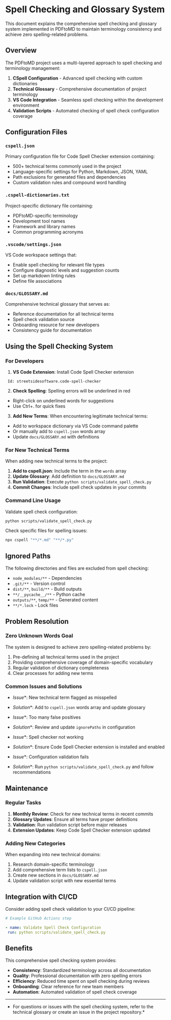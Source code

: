 # Spell Checking and Glossary System

This document explains the comprehensive spell checking and glossary system implemented in PDFtoMD to maintain terminology consistency and achieve zero spelling-related problems.

## Overview

The PDFtoMD project uses a multi-layered approach to spell checking and terminology management:

1. **CSpell Configuration** - Advanced spell checking with custom dictionaries
2. **Technical Glossary** - Comprehensive documentation of project terminology
3. **VS Code Integration** - Seamless spell checking within the development environment
4. **Validation Scripts** - Automated checking of spell check configuration coverage

## Configuration Files

### `cspell.json`

Primary configuration file for Code Spell Checker extension containing:
- 500+ technical terms commonly used in the project
- Language-specific settings for Python, Markdown, JSON, YAML
- Path exclusions for generated files and dependencies
- Custom validation rules and compound word handling

### `.cspell-dictionaries.txt`

Project-specific dictionary file containing:
- PDFtoMD-specific terminology
- Development tool names
- Framework and library names
- Common programming acronyms

### `.vscode/settings.json`

VS Code workspace settings that:
- Enable spell checking for relevant file types
- Configure diagnostic levels and suggestion counts
- Set up markdown linting rules
- Define file associations

### `docs/GLOSSARY.md`

Comprehensive technical glossary that serves as:
- Reference documentation for all technical terms
- Spell check validation source
- Onboarding resource for new developers
- Consistency guide for documentation

## Using the Spell Checking System

### For Developers

1. **VS Code Extension**: Install Code Spell Checker extension
```
 Id: streetsidesoftware.code-spell-checker
```
2. **Check Spelling**: Spelling errors will be underlined in red
 - Right-click on underlined words for suggestions
 - Use Ctrl+. for quick fixes

3. **Add New Terms**: When encountering legitimate technical terms:
 - Add to workspace dictionary via VS Code command palette
 - Or manually add to `cspell.json` words array
 - Update `docs/GLOSSARY.md` with definitions

### For New Technical Terms

When adding new technical terms to the project:

1. **Add to cspell.json**: Include the term in the `words` array
2. **Update Glossary**: Add definition to `docs/GLOSSARY.md`
3. **Run Validation**: Execute `python scripts/validate_spell_check.py`
4. **Commit Changes**: Include spell check updates in your commits

### Command Line Usage

Validate spell check configuration:
```bash
python scripts/validate_spell_check.py
```
Check specific files for spelling issues:
```bash
npx cspell "**/*.md" "**/*.py"
```
## Ignored Paths

The following directories and files are excluded from spell checking:
- `node_modules/**` - Dependencies
- `.git/**` - Version control
- `dist/**`, `build/**` - Build outputs
- `**/__pycache__/**` - Python cache
- `outputs/**`, `temp/**` - Generated content
- `**/*.lock` - Lock files

## Problem Resolution

### Zero Unknown Words Goal

The system is designed to achieve zero spelling-related problems by:
1. Pre-defining all technical terms used in the project
2. Providing comprehensive coverage of domain-specific vocabulary
3. Regular validation of dictionary completeness
4. Clear processes for adding new terms

### Common Issues and Solutions

- *Issue**: New technical term flagged as misspelled
- *Solution**: Add to `cspell.json` words array and update glossary

- *Issue**: Too many false positives
- *Solution**: Review and update `ignorePaths` in configuration

- *Issue**: Spell checker not working
- *Solution**: Ensure Code Spell Checker extension is installed and enabled

- *Issue**: Configuration validation fails
- *Solution**: Run `python scripts/validate_spell_check.py` and follow recommendations

## Maintenance

### Regular Tasks

1. **Monthly Review**: Check for new technical terms in recent commits
2. **Glossary Updates**: Ensure all terms have proper definitions
3. **Validation**: Run validation script before major releases
4. **Extension Updates**: Keep Code Spell Checker extension updated

### Adding New Categories

When expanding into new technical domains:
1. Research domain-specific terminology
2. Add comprehensive term lists to `cspell.json`
3. Create new sections in `docs/GLOSSARY.md`
4. Update validation script with new essential terms

## Integration with CI/CD

Consider adding spell check validation to your CI/CD pipeline:
```yaml
# Example GitHub Actions step

- name: Validate Spell Check Configuration
 run: python scripts/validate_spell_check.py
```
## Benefits

This comprehensive spell checking system provides:

- **Consistency**: Standardized terminology across all documentation
- **Quality**: Professional documentation with zero spelling errors
- **Efficiency**: Reduced time spent on spell checking during reviews
- **Onboarding**: Clear reference for new team members
- **Automation**: Automated validation of spell check coverage

- --

- For questions or issues with the spell checking system, refer to the technical glossary or create an issue in the project repository.*
